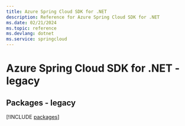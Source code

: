 ```yaml
---
title: Azure Spring Cloud SDK for .NET
description: Reference for Azure Spring Cloud SDK for .NET
ms.date: 02/21/2024
ms.topic: reference
ms.devlang: dotnet
ms.service: springcloud
---
```

# Azure Spring Cloud SDK for .NET - legacy
## Packages - legacy
[!INCLUDE [packages](spring-cloud-index.md)]